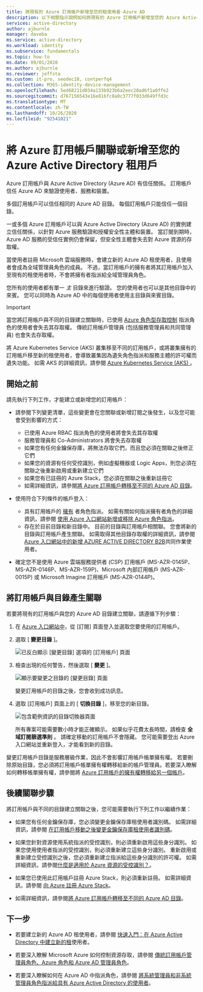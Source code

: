 ```yaml
---
title: 將現有的 Azure 訂用帳戶新增至您的租使用者-Azure AD
description: 以下相關指示說明如何將現有的 Azure 訂用帳戶新增至您的 Azure Active Directory 租用戶。
services: active-directory
author: ajburnle
manager: daveba
ms.service: active-directory
ms.workload: identity
ms.subservice: fundamentals
ms.topic: how-to
ms.date: 09/01/2020
ms.author: ajburnle
ms.reviewer: jeffsta
ms.custom: it-pro, seodec18, contperfq4
ms.collection: M365-identity-device-management
ms.openlocfilehash: 5ed68211d034a133b923b6a2eec20ad6f1a0ffe2
ms.sourcegitcommit: d767156543e16e816fc8a0c3777f033d649ffd3c
ms.translationtype: MT
ms.contentlocale: zh-TW
ms.lasthandoff: 10/26/2020
ms.locfileid: "92541021"
---
```

# <a name="associate-or-add-an-azure-subscription-to-your-azure-active-directory-tenant"></a>將 Azure 訂用帳戶關聯或新增至您的 Azure Active Directory 租用戶

Azure 訂用帳戶與 Azure Active Directory (Azure AD) 有信任關係。 訂用帳戶信任 Azure AD 來驗證使用者、服務和裝置。

多個訂用帳戶可以信任相同的 Azure AD 目錄。 每個訂用帳戶只能信任一個目錄。

一或多個 Azure 訂用帳戶可以與 Azure Active Directory (Azure AD) 的實例建立信任關係，以針對 Azure 服務驗證和授權安全性主體和裝置。  當訂閱到期時，Azure AD 服務的受信任實例仍會保留，但安全性主體會失去對 Azure 資源的存取權。

當使用者註冊 Microsoft 雲端服務時，會建立新的 Azure AD 租使用者，且使用者會成為全域管理員角色的成員。 不過，當訂用帳戶的擁有者將其訂用帳戶加入至現有的租使用者時，不會將擁有者指派給全域管理員角色。

您所有的使用者都有單一 *主* 目錄來進行驗證。 您的使用者也可以是其他目錄中的來賓。 您可以同時為 Azure AD 中的每個使用者使用主目錄與來賓目錄。

> [!Important]
> 當您將訂用帳戶與不同的目錄建立關聯時，已使用 [Azure 角色型存取控制](../../role-based-access-control/role-assignments-portal.md) 指派角色的使用者會失去其存取權。 傳統訂用帳戶管理員 (包括服務管理員和共同管理員) 也會失去存取權。
>
> 將 Azure Kubernetes Service (AKS) 叢集移至不同的訂用帳戶，或將叢集擁有的訂用帳戶移至新的租使用者，會導致叢集因為遺失角色指派和服務主體的許可權而遺失功能。 如需 AKS 的詳細資訊，請參閱 [Azure Kubernetes Service (AKS) ](../../aks/index.yml)。

## <a name="before-you-begin"></a>開始之前

請先執行下列工作，才能建立或新增您的訂用帳戶：

- 請參閱下列變更清單，這些變更會在您關聯或新增訂閱之後發生，以及您可能會受到影響的方式：

  - 已使用 Azure RBAC 指派角色的使用者將會失去其存取權
  - 服務管理員和 Co-Administrators 將會失去存取權
  - 如果您有任何金鑰保存庫，將無法存取它們，而且您必須在關聯之後修正它們
  - 如果您的資源有任何受控識別，例如虛擬機器或 Logic Apps，則您必須在關聯之後重新啟用或重新建立它們
  - 如果您有已註冊的 Azure Stack，您必須在關聯之後重新註冊它
  - 如需詳細資訊，請參閱[將 Azure 訂用帳戶轉移至不同的 Azure AD 目錄](../../role-based-access-control/transfer-subscription.md)。

- 使用符合下列條件的帳戶登入：

  - 具有訂用帳戶的 [擁有](../../role-based-access-control/built-in-roles.md#owner) 者角色指派。 如需有關如何指派擁有者角色的詳細資訊，請參閱 [使用 Azure 入口網站新增或移除 Azure 角色指派](../../role-based-access-control/role-assignments-portal.md)。
  - 存在於目前目錄和新目錄中。 目前的目錄與訂用帳戶相關聯。 您會將新的目錄與訂用帳戶產生關聯。 如需取得其他目錄存取權的詳細資訊，請參閱 [Azure 入口網站中的新增 AZURE ACTIVE DIRECTORY B2B](../external-identities/add-users-administrator.md)共同作業使用者。

- 確定您不是使用 Azure 雲端服務提供者 (CSP) 訂用帳戶 (MS-AZR-0145P、MS-AZR-0146P、MS-AZR-159P)、Microsoft 內部訂用帳戶 (MS-AZR-0015P) 或 Microsoft Imagine 訂用帳戶 (MS-AZR-0144P)。

## <a name="associate-a-subscription-to-a-directory"></a>將訂用帳戶與目錄產生關聯<a name="to-associate-an-existing-subscription-to-your-azure-ad-directory"></a>

若要將現有的訂用帳戶與您的 Azure AD 目錄建立關聯，請遵循下列步驟：

1. 在 [Azure 入口網站中](https://portal.azure.com/#blade/Microsoft_Azure_Billing/SubscriptionsBlade)，從 [訂閱] 頁面登入並選取您要使用的訂用帳戶。

1. 選取 [ **變更目錄** ]。

   ![已反白顯示 [變更目錄] 選項的 [訂用帳戶] 頁面](media/active-directory-how-subscriptions-associated-directory/change-directory-in-azure-subscriptions.png)

1. 檢查出現的任何警告，然後選取 [ **變更** ]。

   ![顯示要變更之目錄的 [變更目錄] 頁面](media/active-directory-how-subscriptions-associated-directory/edit-directory-ui.png)

   變更訂用帳戶的目錄之後，您會收到成功訊息。

1. 選取 [訂用帳戶] 頁面上的 [ **切換目錄** ]，移至您的新目錄。

   ![包含範例資訊的目錄切換器頁面](media/active-directory-how-subscriptions-associated-directory/directory-switcher.png)

   所有專案可能需要數小時才能正確顯示。 如果似乎花費太長時間，請檢查 **全域訂閱篩選準則** 。 請確定移動的訂用帳戶不會隱藏。 您可能需要登出 Azure 入口網站並重新登入，才能看到新的目錄。

變更訂用帳戶目錄是服務層級作業，因此不會影響訂用帳戶帳單擁有權。 若要刪除原始目錄，您必須將訂用帳戶帳單擁有權轉移給新的帳戶管理員。若要深入瞭解如何轉移帳單擁有權，請參閱將 [Azure 訂用帳戶的擁有權轉移給另一個帳戶](../../cost-management-billing/manage/billing-subscription-transfer.md)。

## <a name="post-association-steps"></a>後續關聯步驟

將訂用帳戶與不同的目錄建立關聯之後，您可能需要執行下列工作以繼續作業：

- 如果您有任何金鑰保存庫，您必須變更金鑰保存庫租使用者識別碼。 如需詳細資訊，請參閱 [在訂用帳戶移動之後變更金鑰保存庫租使用者識別碼](../../key-vault/general/move-subscription.md)。

- 如果您針對資源使用系統指派的受控識別，則必須重新啟用這些身分識別。 如果您使用使用者指派的受控識別，則必須重新建立這些身分識別。 重新啟用或重新建立受控識別之後，您必須重新建立指派給這些身分識別的許可權。 如需詳細資訊，請參閱[什麼是適用於 Azure 資源的受控識別？](../managed-identities-azure-resources/overview.md)。

- 如果您已使用此訂用帳戶註冊 Azure Stack，則必須重新註冊。 如需詳細資訊，請參閱 [向 Azure 註冊 Azure Stack](/azure-stack/operator/azure-stack-registration)。

- 如需詳細資訊，請參閱[將 Azure 訂用帳戶轉移至不同的 Azure AD 目錄](../../role-based-access-control/transfer-subscription.md)。

## <a name="next-steps"></a>下一步

- 若要建立新的 Azure AD 租使用者，請參閱 [快速入門：在 Azure Active Directory 中建立新的租](active-directory-access-create-new-tenant.md)使用者。

- 若要深入瞭解 Microsoft Azure 如何控制資源存取，請參閱 [傳統訂用帳戶管理員角色、Azure 角色和 Azure AD 管理員角色](../../role-based-access-control/rbac-and-directory-admin-roles.md)。

- 若要深入瞭解如何在 Azure AD 中指派角色，請參閱 [將系統管理員和非系統管理員角色指派給具有 Azure Active Directory 的使用者](active-directory-users-assign-role-azure-portal.md)。
